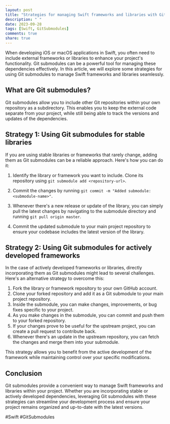 ```yaml
---
layout: post
title: "Strategies for managing Swift frameworks and libraries with Git submodules"
description: " "
date: 2023-09-28
tags: [Swift, GitSubmodules]
comments: true
share: true
---
```


When developing iOS or macOS applications in Swift, you often need to include external frameworks or libraries to enhance your project's functionality. Git submodules can be a powerful tool for managing these dependencies effectively. In this article, we will explore some strategies for using Git submodules to manage Swift frameworks and libraries seamlessly.

## What are Git submodules?

Git submodules allow you to include other Git repositories within your own repository as a subdirectory. This enables you to keep the external code separate from your project, while still being able to track the versions and updates of the dependencies.

## Strategy 1: Using Git submodules for stable libraries

If you are using stable libraries or frameworks that rarely change, adding them as Git submodules can be a reliable approach. Here's how you can do it:

1. Identify the library or framework you want to include. Clone its repository using `git submodule add <repository-url>`.

2. Commit the changes by running `git commit -m "Added submodule: <submodule-name>"`.

3. Whenever there's a new release or update of the library, you can simply pull the latest changes by navigating to the submodule directory and running `git pull origin master`.

4. Commit the updated submodule to your main project repository to ensure your codebase includes the latest version of the library.

## Strategy 2: Using Git submodules for actively developed frameworks

In the case of actively developed frameworks or libraries, directly incorporating them as Git submodules might lead to several challenges. Here's an alternative strategy to overcome this:

1. Fork the library or framework repository to your own GitHub account.
2. Clone your forked repository and add it as a Git submodule to your main project repository.
3. Inside the submodule, you can make changes, improvements, or bug fixes specific to your project.
4. As you make changes in the submodule, you can commit and push them to your forked repository.
5. If your changes prove to be useful for the upstream project, you can create a pull request to contribute back.
6. Whenever there's an update in the upstream repository, you can fetch the changes and merge them into your submodule.

This strategy allows you to benefit from the active development of the framework while maintaining control over your specific modifications.

## Conclusion

Git submodules provide a convenient way to manage Swift frameworks and libraries within your project. Whether you are incorporating stable or actively developed dependencies, leveraging Git submodules with these strategies can streamline your development process and ensure your project remains organized and up-to-date with the latest versions.

#Swift #GitSubmodules